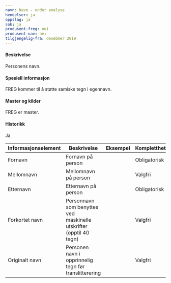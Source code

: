 ```yaml
---
navn: Navn - under analyse
hendelser: ja
oppslag: ja
sok: ja
produsent-freg: nei
produsent-nav: nei
tilgjengelig-fra: desebmer 2019
---
```


#### Beskrivelse

Personens navn.

#### Spesiell informasjon

FREG kommer til å støtte samiske tegn i egennavn.

#### Master og kilder

FREG er master.

#### Historikk

Ja


| Informasjonselement | Beskrivelse | Eksempel | Kompletthet | Kvalitet |
|--|--|--|--|--|
| Fornavn | Fornavn på person | | Obligatorisk | |
| Mellomnavn | Mellomnavn på person | | Valgfri | |
| Etternavn | Etternavn på person | | Obligatorisk | |
| Forkortet navn | Personnavn som benyttes ved maskinelle utskrifter (opptil 40 tegn) | | Valgfri | |
| Originalt navn | Personen navn i opprinnelig tegn før translitterering | | Valgfri | |


